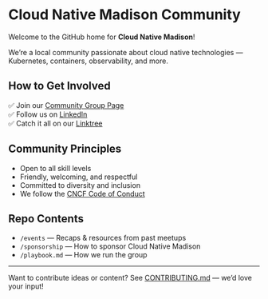 # Cloud Native Madison Community

Welcome to the GitHub home for **Cloud Native Madison**! 

We’re a local community passionate about cloud native technologies — Kubernetes, containers, observability, and more.

## How to Get Involved

✅ Join our [Community Group Page](https://community.cncf.io/cloud-native-madison/)  
✅ Follow us on [LinkedIn](https://www.linkedin.com/company/cloud-native-madison)  
✅ Catch it all on our [Linktree](https://linktr.ee/cloud.native.madison)

## Community Principles

- Open to all skill levels
- Friendly, welcoming, and respectful
- Committed to diversity and inclusion
- We follow the [CNCF Code of Conduct](./CODE_OF_CONDUCT.md)

## Repo Contents

- `/events` — Recaps & resources from past meetups
- `/sponsorship` — How to sponsor Cloud Native Madison
- `/playbook.md` — How we run the group

---

Want to contribute ideas or content? See [CONTRIBUTING.md](./CONTRIBUTING.md) — we’d love your input!
